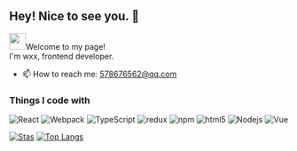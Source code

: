 ## Hey! Nice to see you. 👋
<p><img src="https://github.com/images/mona-whisper.gif" width="30" />Welcome to my page! </br> I'm wxx, frontend developer.</p>

- 📫 How to reach me: 578676562@qq.com

<h3>Things I code with</h3>

<p>
  <img alt="React" src="https://img.shields.io/badge/-React-45b8d8?style=flat-square&logo=react&logoColor=white" />
  <img alt="Webpack" src="https://img.shields.io/badge/-Webpack-8DD6F9?style=flat-square&logo=webpack&logoColor=white" />
  <img alt="TypeScript" src="https://img.shields.io/badge/-TypeScript-007ACC?style=flat-square&logo=typescript&logoColor=white" />
  <img alt="redux" src="https://img.shields.io/badge/-Redux-764ABC?style=flat-square&logo=redux&logoColor=white" />
  <img alt="npm" src="https://img.shields.io/badge/-NPM-CB3837?style=flat-square&logo=npm&logoColor=white" />
  <img alt="html5" src="https://img.shields.io/badge/-HTML5-E34F26?style=flat-square&logo=html5&logoColor=white" />
  <img alt="Nodejs" src="https://img.shields.io/badge/-Nodejs-43853d?style=flat-square&logo=Node.js&logoColor=white" />
  <img alt="Vue" src="https://img.shields.io/badge/-Vue-27b07a?style=flat-square&logo=Vue.js&logoColor=white" />
</p>


[![Stas](https://github-readme-stats.vercel.app/api?username=Jarryxin&show_icons=true)](https://github.com/Jarryxin)
[![Top Langs](https://github-readme-stats.vercel.app/api/top-langs/?username=Jarryxin&layout=compact)](https://github.com/Jarryxin)
<!--
**Jarryxin/Jarryxin** is a ✨ _special_ ✨ repository because its `README.md` (this file) appears on your GitHub profile.

Here are some ideas to get you started:

- 🔭 I’m currently working on ...
- 🌱 I’m currently learning ...
- 👯 I’m looking to collaborate on ...
- 🤔 I’m looking for help with ...
- 💬 Ask me about ...
- 📫 How to reach me: ...
- 😄 Pronouns: ...
- ⚡ Fun fact: ...
-->

